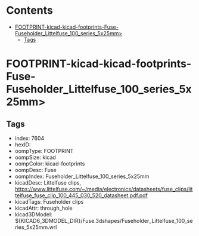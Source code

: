 



Contents
========

* [FOOTPRINT-kicad-kicad-footprints-Fuse-Fuseholder_Littelfuse_100_series_5x25mm>](#footprint-kicad-kicad-footprints-fuse-fuseholder_littelfuse_100_series_5x25mm)
	* [Tags](#tags)

# FOOTPRINT-kicad-kicad-footprints-Fuse-Fuseholder_Littelfuse_100_series_5x25mm>

## Tags

- index: 7604
- hexID: 
- oompType: FOOTPRINT
- oompSize: kicad
- oompColor: kicad-footprints
- oompDesc: Fuse
- oompIndex: Fuseholder_Littelfuse_100_series_5x25mm
- kicadDesc: Littelfuse clips, https://www.littelfuse.com/~/media/electronics/datasheets/fuse_clips/littelfuse_fuse_clip_100_445_030_520_datasheet.pdf.pdf
- kicadTags: Fuseholder clips
- kicadAttr: through_hole
- kicad3DModel: ${KICAD6_3DMODEL_DIR}/Fuse.3dshapes/Fuseholder_Littelfuse_100_series_5x25mm.wrl
